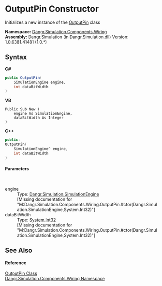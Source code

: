 # OutputPin Constructor 
 

Initializes a new instance of the <a href="T_Dangr_Simulation_Components_Wiring_OutputPin">OutputPin</a> class

**Namespace:**&nbsp;<a href="N_Dangr_Simulation_Components_Wiring">Dangr.Simulation.Components.Wiring</a><br />**Assembly:**&nbsp;Dangr.Simulation (in Dangr.Simulation.dll) Version: 1.0.6381.41481 (1.0.*)

## Syntax

**C#**<br />
``` C#
public OutputPin(
	SimulationEngine engine,
	int dataBitWidth
)
```

**VB**<br />
``` VB
Public Sub New ( 
	engine As SimulationEngine,
	dataBitWidth As Integer
)
```

**C++**<br />
``` C++
public:
OutputPin(
	SimulationEngine^ engine, 
	int dataBitWidth
)
```


#### Parameters
&nbsp;<dl><dt>engine</dt><dd>Type: <a href="T_Dangr_Simulation_SimulationEngine">Dangr.Simulation.SimulationEngine</a><br />\[Missing <param name="engine"/> documentation for "M:Dangr.Simulation.Components.Wiring.OutputPin.#ctor(Dangr.Simulation.SimulationEngine,System.Int32)"\]</dd><dt>dataBitWidth</dt><dd>Type: <a href="http://msdn2.microsoft.com/en-us/library/td2s409d" target="_blank">System.Int32</a><br />\[Missing <param name="dataBitWidth"/> documentation for "M:Dangr.Simulation.Components.Wiring.OutputPin.#ctor(Dangr.Simulation.SimulationEngine,System.Int32)"\]</dd></dl>

## See Also


#### Reference
<a href="T_Dangr_Simulation_Components_Wiring_OutputPin">OutputPin Class</a><br /><a href="N_Dangr_Simulation_Components_Wiring">Dangr.Simulation.Components.Wiring Namespace</a><br />